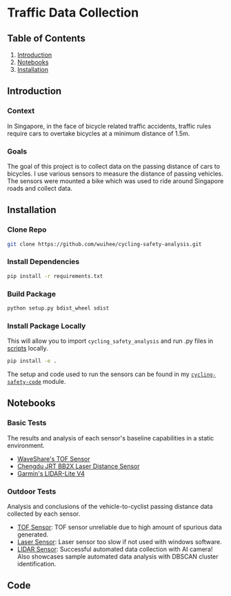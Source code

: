 # Traffic Data Collection

## Table of Contents

1. [Introduction](#introduction)
2. [Notebooks](#notebooks)
3. [Installation](#installation)

## Introduction

### Context

In Singapore, in the face of bicycle related traffic accidents, traffic rules require cars to overtake bicycles at a minimum distance of 1.5m.

### Goals

The goal of this project is to collect data on the passing distance of cars to bicycles. I use various sensors to measure the distance of passing vehicles. The sensors were mounted a bike which was used to ride around Singapore roads and collect data.

## Installation

### Clone Repo

```bash
git clone https://github.com/wuihee/cycling-safety-analysis.git
```

### Install Dependencies

```bash
pip install -r requirements.txt
```

### Build Package

```bash
python setup.py bdist_wheel sdist
```

### Install Package Locally

This will allow you to import `cycling_safety_analysis` and run .py files in [scripts](./scripts/) locally.

```bash
pip install -e .
```

The setup and code used to run the sensors can be found in my [`cycling-safety-code`](https://github.com/wuihee/cycling-safety-code) module.

## Notebooks

### Basic Tests

The results and analysis of each sensor's baseline capabilities in a static environment.

- [WaveShare's TOF Sensor](./notebooks/TOF_Basic_Tests.ipynb)
- [Chengdu JRT BB2X Laser Distance Sensor](./notebooks/Laser_Basic_Tests.ipynb)
- [Garmin's LIDAR-Lite V4](./notebooks/LIDAR_Basic_Tests.ipynb)

### Outdoor Tests

Analysis and conclusions of the vehicle-to-cyclist passing distance data collected by each sensor.

- [TOF Sensor](./notebooks/TOF_Outdoor_Tests.ipynb): TOF sensor unreliable due to high amount of spurious data generated.
- [Laser Sensor](./notebooks/Laser_Outdoor_Tests.ipynb): Laser sensor too slow if not used with windows software.
- [LIDAR Sensor](./notebooks/LIDAR_Outdoor_Tests.ipynb): Successful automated data collection with AI camera! Also showcases sample automated data analysis with DBSCAN cluster identification.

## Code
